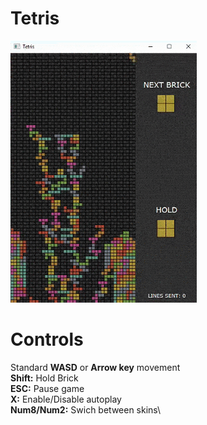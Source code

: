 # Tetris
![Game preivew](preview.gif)

# Controls
Standard **WASD** or **Arrow key** movement\
**Shift:** Hold Brick\
**ESC:** Pause game\
**X:**  Enable/Disable autoplay\
**Num8/Num2:** Swich between skins\
